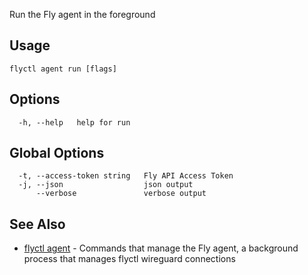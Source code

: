 Run the Fly agent in the foreground


## Usage
~~~
flyctl agent run [flags]
~~~

## Options

~~~
  -h, --help   help for run
~~~

## Global Options

~~~
  -t, --access-token string   Fly API Access Token
  -j, --json                  json output
      --verbose               verbose output
~~~

## See Also

* [flyctl agent](/docs/flyctl/agent/)	 - Commands that manage the Fly agent, a background process that manages flyctl wireguard connections

